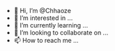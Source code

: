 - 👋 Hi, I’m @Chhaoze
- 👀 I’m interested in ...
- 🌱 I’m currently learning ...
- 💞️ I’m looking to collaborate on ...
- 📫 How to reach me ...

<!---
Chhaoze/Chhaoze is a ✨ special ✨ repository because its `README.md` (this file) appears on your GitHub profile.
You can click the Preview link to take a look at your changes.
--->
